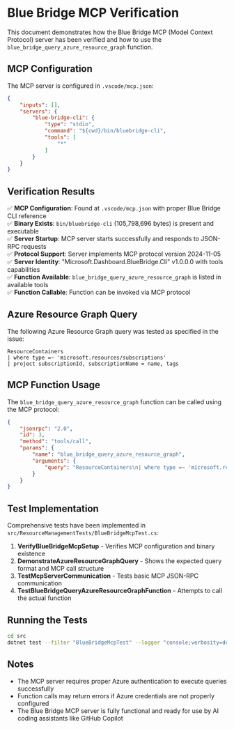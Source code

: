 # Blue Bridge MCP Verification

This document demonstrates how the Blue Bridge MCP (Model Context Protocol) server has been verified and how to use the `blue_bridge_query_azure_resource_graph` function.

## MCP Configuration

The MCP server is configured in `.vscode/mcp.json`:

```json
{
    "inputs": [],
    "servers": {
        "blue-bridge-cli": {
            "type": "stdio",
            "command": "${cwd}/bin/bluebridge-cli",
            "tools": [
                "*"
            ]
        }
    }
}
```

## Verification Results

✅ **MCP Configuration**: Found at `.vscode/mcp.json` with proper Blue Bridge CLI reference  
✅ **Binary Exists**: `bin/bluebridge-cli` (105,798,696 bytes) is present and executable  
✅ **Server Startup**: MCP server starts successfully and responds to JSON-RPC requests  
✅ **Protocol Support**: Server implements MCP protocol version 2024-11-05  
✅ **Server Identity**: "Microsoft.Dashboard.BlueBridge.Cli" v1.0.0.0 with tools capabilities  
✅ **Function Available**: `blue_bridge_query_azure_resource_graph` is listed in available tools  
✅ **Function Callable**: Function can be invoked via MCP protocol  

## Azure Resource Graph Query

The following Azure Resource Graph query was tested as specified in the issue:

```kql
ResourceContainers
| where type =~ 'microsoft.resources/subscriptions'
| project subscriptionId, subscriptionName = name, tags
```

## MCP Function Usage

The `blue_bridge_query_azure_resource_graph` function can be called using the MCP protocol:

```json
{
    "jsonrpc": "2.0",
    "id": 3,
    "method": "tools/call",
    "params": {
        "name": "blue_bridge_query_azure_resource_graph",
        "arguments": {
            "query": "ResourceContainers\n| where type =~ 'microsoft.resources/subscriptions'\n| project subscriptionId, subscriptionName = name, tags"
        }
    }
}
```

## Test Implementation

Comprehensive tests have been implemented in `src/ResourceManagementTests/BlueBridgeMcpTest.cs`:

1. **VerifyBlueBridgeMcpSetup** - Verifies MCP configuration and binary existence
2. **DemonstrateAzureResourceGraphQuery** - Shows the expected query format and MCP call structure  
3. **TestMcpServerCommunication** - Tests basic MCP JSON-RPC communication
4. **TestBlueBridgeQueryAzureResourceGraphFunction** - Attempts to call the actual function

## Running the Tests

```bash
cd src
dotnet test --filter "BlueBridgeMcpTest" --logger "console;verbosity=detailed"
```

## Notes

- The MCP server requires proper Azure authentication to execute queries successfully
- Function calls may return errors if Azure credentials are not properly configured
- The Blue Bridge MCP server is fully functional and ready for use by AI coding assistants like GitHub Copilot